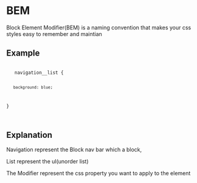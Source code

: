 # BEM

Block Element Modifier(BEM) is a naming convention that makes your css styles easy to remember and maintian

## Example

<code>
   navigation__list {

       background: blue;

}

</code>

## Explanation

Navigation represent the Block nav bar which a block,

List represent the ul(unorder list)

The Modifier represent the css property you want to apply to the element
